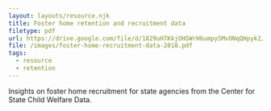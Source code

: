 ```yaml
---
layout: layouts/resource.njk
title: Foster home retention and recruitment data
filetype: pdf
url: https://drive.google.com/file/d/1829uH7KkjOHSWrH6umpySMvONqQHpyk2/view
file: /images/foster-home-recruitment-data-2018.pdf
tags:
  - resource
  - retention
---
```

Insights on foster home recruitment for state agencies from the Center for State Child Welfare Data.
